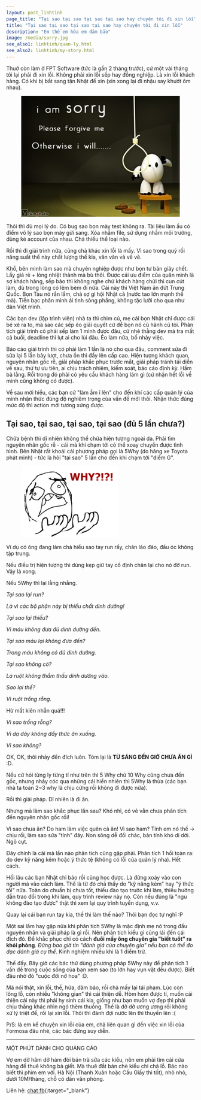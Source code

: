```yaml
---
layout: post_linhtinh
page_title: "Tại sao tại sao tại sao tại sao hay chuyện tôi đi xin lỗi"
title: "Tại sao tại sao tại sao tại sao hay chuyện tôi đi xin lỗi"
description: "Em thề em hứa em đảm bảo"
image: /media/sorry.jpg
see_also1: linhtinh/quan-ly.html
see_also2: linhtinh/my-story.html
---
```

Thuở còn làm ở FPT Software (tức là gần 2 tháng trước), cứ một vài tháng tôi lại phải đi xin lỗi. Không phải xin lỗi sếp hay đồng nghiệp. Là xin lỗi khách hàng. Có khi bị bắt sang tận Nhật để xin (xin xong lại đi nhậu say khướt ôm nhau).

<figure>
  <div class="img-container">
  <img src="/media/sorry.jpg" alt="I am sorry">
  </div>
</figure>

Thôi thì đủ mọi lý do. Có bug sao bọn mày test không ra. Tài liệu làm ẩu có điểm vô lý sao bọn mày gửi sang. Xóa nhầm file, sử dụng nhầm môi trường, dùng ké account của nhau. Chả thiếu thể loại nào.

Rồi thì đi giải trình nữa, cũng chả khác xin lỗi là mấy. Vì sao trong quý rồi năng suất thế này chất lượng thế kia, vân vân và vê vê.

Khổ, bên mình làm sao mà chuyên nghiệp được như bọn tư bản giãy chết. Lấy giá rẻ + lòng nhiệt thành mà bù thôi. Được cái ưu điểm của quân mình là sợ khách hàng, sếp bảo thì không nghe chứ khách hàng chửi thì cun cút làm, dù trong lòng có lèm bèm đi nữa. Cái này thì Việt Nam ăn đứt Trung Quốc. Bọn Tàu nó rắn lắm, chả sợ gì hội Nhật cả (nước tao lớn mạnh thế mà). Tiền bạc phân minh ái tình sòng phẳng, không tặc lưỡi cho qua như dân Việt mình.

Các bạn dev (lập trình viên) nhà ta thì chim cú, mẹ cái bọn Nhật chỉ được cái bé xé ra to, mà sao các sếp éo giải quyết cứ để bọn nó củ hành củ tỏi. Phân tích giải trình có phải sếp làm 1 mình được đâu, cứ nhè thằng dev mà tra mất cả buổi, deadline thì lụt ai cho lùi đâu. Éo làm nữa, bố nhảy việc.

Báo cáo giải trình thì có phải làm 1 lần là nó cho qua đâu, comment sửa đi sửa lại 5 lần bảy lượt, chưa ổn thì đẩy lên cấp cao. Hiện tượng khách quan, nguyên nhân gốc rễ, giải pháp khắc phục trước mắt, giải pháp tránh tái diễn về sau, thứ tự ưu tiên, ai chịu trách nhiệm, kiểm soát, báo cáo định kỳ. Hầm bà lằng. Rồi trong đó phải có yêu cầu khách hàng làm gì (cứ nhận hết lỗi về mình cũng không có được).

Về sau mới hiểu, các bạn cứ "làm ầm ĩ lên" cho đến khí các cấp quản lý của mình nhận thức đúng độ nghiêm trọng của vấn đề mới thôi. Nhận thức đúng mức độ thì action mới tương xứng được.

## Tại sao, tại sao, tại sao, tại sao (đủ 5 lần chưa?)

Chữa bệnh thì dĩ nhiên không thể chữa hiện tượng ngoài da. Phải tìm nguyên nhân gốc rễ - cái mà khi chạm tới có thể xoay chuyển được tình hình. Bên Nhật rất khoái cái phương pháp gọi là 5Why (do hãng xe Toyota phát minh) - tức là hỏi "tại sao" 5 lần cho đến khi chạm tới "điểm G".

<figure>
  <div class="img-container">
  <img src="/media/why.png" alt="Why?">
  </div>
</figure>

Ví dụ có ông đang làm chả hiểu sao tay run rẩy, chân lảo đảo, đầu óc không tập trung.

Nếu điều trị hiện tượng thì dùng kẹp giữ tay cố định chân lại cho nó đỡ run. Vậy là xong.

Nếu 5Why thì lại lằng nhằng.

_Tại sao lại run?_

_Là vì các bộ phận này bị thiếu chất dinh dưỡng!_

_Tại sao lại thiếu?_

_Vì máu không đưa đủ dinh dưỡng đến._

_Tại sao máu lại không đưa đến?_

_Trong máu không có đủ dinh dưỡng._

_Tại sao không có?_

_Là ruột không thẩm thấu dinh dưỡng vào._

_Sao lại thế?_

_Vì ruột trống rỗng._

Hừ mất kiên nhẫn quá!!!

_Vì sao trống rỗng?_

_Vì dạ dày không đẩy thức ăn xuống._

_Vì sao không?_

OK, OK, thôi nhảy đến đích luôn. Tóm lại là __TỪ SÁNG ĐẾN GIỜ CHƯA ĂN GÌ__ :D.

Nếu cứ hỏi từng ly từng tí như trên thì 5 Why chứ 10 Why cũng chưa đến gốc, nhưng nhảy cóc qua những cái hiển nhiên thì 5Why là thừa (các bạn nhà ta toàn 2~3 why là chịu cứng rồi không đi được nữa).

Rồi thì giải pháp. Dĩ nhiên là đi ăn.

Nhưng mà làm sao khắc phục lần sau? Khó nhỉ, có vẻ vẫn chưa phân tích đến nguyên nhân gốc rồi!

Vì sao chưa ăn? Do ham làm việc quên cả ăn! Vì sao ham? Tính em nó thế -> chịu rồi, làm sao sửa "tính" đây. Non sông dễ đổi chác, bản tính khó di dời. Ngõ cụt.

Đây chính là cái mà lần nào phân tích cũng gặp phải. Phân tích 1 hồi toàn ra: do dev kỹ năng kém hoặc ý thức tệ (không có lỗi của quản lý nha). Hết cách.

Hồi lâu các bạn Nhật chỉ bảo rồi cũng học được. Là đừng xoáy vào con người mà vào cách làm. Thế là từ đó chả thấy do "kỹ năng kém" hay "ý thức tồi" nữa. Toàn do chuẩn bị chưa tốt, thiếu đào tạo trước khi làm, thiếu hướng dẫn trao đổi trong khi làm, quy trình review này nọ. Còn nếu đúng là "ngu không đào tạo được" thật thì xem lại quy trình tuyển dụng, v.v.

Quay lại cái bạn run tay kia, thế thì làm thế nào? Thôi bạn đọc tự nghĩ :P

Một sai lầm hay gặp nữa khi phân tích 5Why là mặc định mẹ nó trong đầu nguyên nhân và giải pháp là gì rồi. Nên phân tích kiểu gì cũng lái đến cái đích đó. Để khắc phục chỉ có cách __đuổi mấy ông chuyên gia "biết tuốt" ra khỏi phòng__. _Đừng bao giờ tin "đánh giá của chuyên gia" nếu bạn có thể đo đạc đánh giá cụ thể_. Kinh nghiệm nhiều khi là 1 điểm trừ.

Thế đấy. Bây giờ các bác thử dùng phương pháp 5Why này để phân tích 1 vấn đề trong cuộc sống của bạn xem sao (to lớn hay vụn vặt đều được). Biết đâu nhờ đó "cuộc đời nở hoa" :D.

Mà nói thật, xin lỗi, thề, hứa, đảm bảo, rồi chả mấy lại tái phạm. Lúc còn lông lỗ, còn nhiều "không gian" thì cải thiện dễ. Hòm hòm được tí, muốn cải thiện cái này thì phải hy sinh cái kia, giống như bạn muốn vợ đẹp thì phải chịu thằng khác nhìn ngó thèm thuồng. Thế là dở dở ương ương rồi không xử lý triệt để, rồi lại xin lỗi. Thôi thì đành đợi nước lên thì thuyền lên :(

P/S: là em kể chuyện xin lỗi của em, chả liên quan gì đến việc xin lỗi của Formosa đâu nhé, các bác đừng suy diễn.

---

MỘT PHÚT DÀNH CHO QUẢNG CÁO

Vợ em dở hâm dở hám đòi bán trà sữa các kiểu, nên em phải tìm cái cửa hàng để thuê không bả giết. Mà thuê đắt bán chè kiểu chi chả lỗ. Bác nào biết thì phím em với. Hà Nội (Thanh Xuân hoặc Cầu Giấy thì tốt), nhỏ nhỏ, dưới 10M/tháng, chỗ có dân văn phòng.

Liên hệ: [chat fb](https://m.me/mangcut.vn){:target="_blank"}
